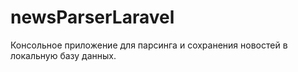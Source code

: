 # newsParserLaravel
Консольное приложение для парсинга и сохранения новостей в локальную базу данных.
